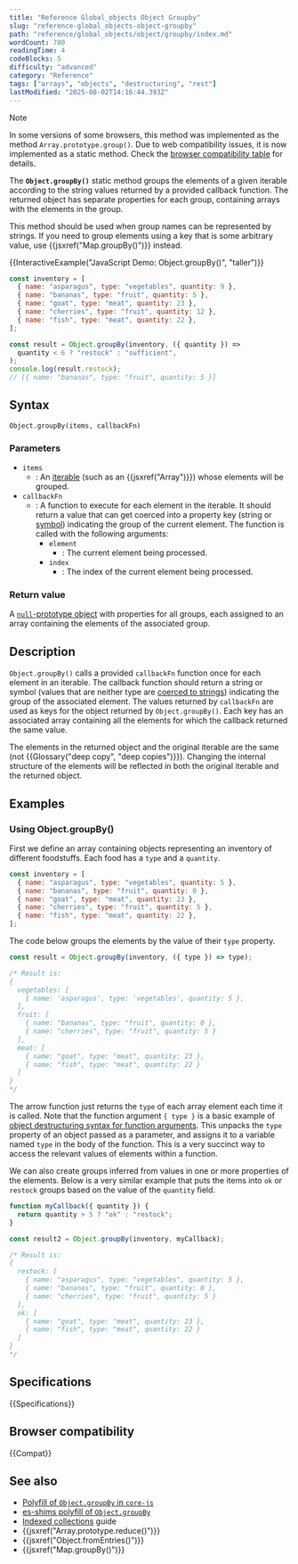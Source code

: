 ```yaml
---
title: "Reference Global_objects Object Groupby"
slug: "reference-global_objects-object-groupby"
path: "reference/global_objects/object/groupby/index.md"
wordCount: 780
readingTime: 4
codeBlocks: 5
difficulty: "advanced"
category: "Reference"
tags: ["arrays", "objects", "destructuring", "rest"]
lastModified: "2025-08-02T14:16:44.393Z"
---
```



> [!NOTE]
> In some versions of some browsers, this method was implemented as the method `Array.prototype.group()`. Due to web compatibility issues, it is now implemented as a static method. Check the [browser compatibility table](#browser_compatibility) for details.

The **`Object.groupBy()`** static method groups the elements of a given iterable according to the string values returned by a provided callback function. The returned object has separate properties for each group, containing arrays with the elements in the group.

This method should be used when group names can be represented by strings. If you need to group elements using a key that is some arbitrary value, use {{jsxref("Map.groupBy()")}} instead.

{{InteractiveExample("JavaScript Demo: Object.groupBy()", "taller")}}

```js interactive-example
const inventory = [
  { name: "asparagus", type: "vegetables", quantity: 9 },
  { name: "bananas", type: "fruit", quantity: 5 },
  { name: "goat", type: "meat", quantity: 23 },
  { name: "cherries", type: "fruit", quantity: 12 },
  { name: "fish", type: "meat", quantity: 22 },
];

const result = Object.groupBy(inventory, ({ quantity }) =>
  quantity < 6 ? "restock" : "sufficient",
);
console.log(result.restock);
// [{ name: "bananas", type: "fruit", quantity: 5 }]
```

## Syntax

```js-nolint
Object.groupBy(items, callbackFn)
```

### Parameters

- `items`
  - : An [iterable](/en-US/docs/Web/JavaScript/Reference/Iteration_protocols#the_iterable_protocol) (such as an {{jsxref("Array")}}) whose elements will be grouped.
- `callbackFn`
  - : A function to execute for each element in the iterable. It should return a value that can get coerced into a property key (string or [symbol](/en-US/docs/Web/JavaScript/Reference/Global_Objects/Symbol)) indicating the group of the current element. The function is called with the following arguments:
    - `element`
      - : The current element being processed.
    - `index`
      - : The index of the current element being processed.

### Return value

A [`null`-prototype object](/en-US/docs/Web/JavaScript/Reference/Global_Objects/Object#null-prototype_objects) with properties for all groups, each assigned to an array containing the elements of the associated group.

## Description

`Object.groupBy()` calls a provided `callbackFn` function once for each element in an iterable. The callback function should return a string or symbol (values that are neither type are [coerced to strings](/en-US/docs/Web/JavaScript/Reference/Global_Objects/String#string_coercion)) indicating the group of the associated element. The values returned by `callbackFn` are used as keys for the object returned by `Object.groupBy()`. Each key has an associated array containing all the elements for which the callback returned the same value.

The elements in the returned object and the original iterable are the same (not {{Glossary("deep copy", "deep copies")}}). Changing the internal structure of the elements will be reflected in both the original iterable and the returned object.

## Examples

### Using Object.groupBy()

First we define an array containing objects representing an inventory of different foodstuffs. Each food has a `type` and a `quantity`.

```js
const inventory = [
  { name: "asparagus", type: "vegetables", quantity: 5 },
  { name: "bananas", type: "fruit", quantity: 0 },
  { name: "goat", type: "meat", quantity: 23 },
  { name: "cherries", type: "fruit", quantity: 5 },
  { name: "fish", type: "meat", quantity: 22 },
];
```

The code below groups the elements by the value of their `type` property.

```js
const result = Object.groupBy(inventory, ({ type }) => type);

/* Result is:
{
  vegetables: [
    { name: 'asparagus', type: 'vegetables', quantity: 5 },
  ],
  fruit: [
    { name: "bananas", type: "fruit", quantity: 0 },
    { name: "cherries", type: "fruit", quantity: 5 }
  ],
  meat: [
    { name: "goat", type: "meat", quantity: 23 },
    { name: "fish", type: "meat", quantity: 22 }
  ]
}
*/
```

The arrow function just returns the `type` of each array element each time it is called. Note that the function argument `{ type }` is a basic example of [object destructuring syntax for function arguments](/en-US/docs/Web/JavaScript/Reference/Operators/Destructuring#unpacking_properties_from_objects_passed_as_a_function_parameter). This unpacks the `type` property of an object passed as a parameter, and assigns it to a variable named `type` in the body of the function.
This is a very succinct way to access the relevant values of elements within a function.

We can also create groups inferred from values in one or more properties of the elements. Below is a very similar example that puts the items into `ok` or `restock` groups based on the value of the `quantity` field.

```js
function myCallback({ quantity }) {
  return quantity > 5 ? "ok" : "restock";
}

const result2 = Object.groupBy(inventory, myCallback);

/* Result is:
{
  restock: [
    { name: "asparagus", type: "vegetables", quantity: 5 },
    { name: "bananas", type: "fruit", quantity: 0 },
    { name: "cherries", type: "fruit", quantity: 5 }
  ],
  ok: [
    { name: "goat", type: "meat", quantity: 23 },
    { name: "fish", type: "meat", quantity: 22 }
  ]
}
*/
```

## Specifications

{{Specifications}}

## Browser compatibility

{{Compat}}

## See also

- [Polyfill of `Object.groupBy` in `core-js`](https://github.com/zloirock/core-js#array-grouping)
- [es-shims polyfill of `Object.groupBy`](https://www.npmjs.com/package/object.groupby)
- [Indexed collections](/en-US/docs/Web/JavaScript/Guide/Indexed_collections) guide
- {{jsxref("Array.prototype.reduce()")}}
- {{jsxref("Object.fromEntries()")}}
- {{jsxref("Map.groupBy()")}}
